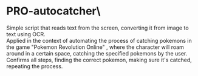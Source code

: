# PRO-autocatcher\
Simple script that reads text from the screen, converting it from image to text using OCR.\
Applied in the context of automating the process of catching pokemons in the game "Pokemon Revolution Online"  , where the character will roam around in a certain space, catching the specified pokemons by the user.\
Confirms all steps, finding the correct pokemon, making sure it's catched, repeating the process.
